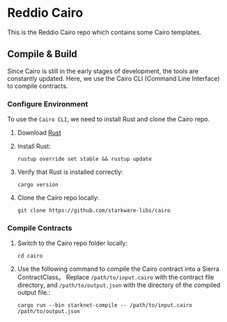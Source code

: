 # Reddio Cairo
This is the Reddio Cairo repo which contains some Cairo templates.

## Compile & Build

Since Cairo is still in the early stages of development, the tools are constantly updated. Here, we use the Cairo CLI (Command Line Interface) to compile contracts.

### Configure Environment

To use the `Cairo CLI`, we need to install Rust and clone the Cairo repo.

1. Download [Rust](https://www.rust-lang.org/tools/install)

2. Install Rust:

    ```shell
    rustup override set stable && rustup update
    ```

3. Verify that Rust is installed correctly:

    ```shell
    cargo version
    ```

4. Clone the Cairo repo locally:

    ```shell
    git clone https://github.com/starkware-libs/cairo
    ```


### Compile Contracts

1. Switch to the Cairo repo folder locally:
    ```shell
    cd cairo
    ```

2. Use the following command to compile the Cairo contract into a Sierra ContractClass。 Replace `/path/to/input.cairo` with the contract file directory, and `/path/to/output.json` with the directory of the compiled output file.:

    ```shell
    cargo run --bin starknet-compile -- /path/to/input.cairo /path/to/output.json
    ```

